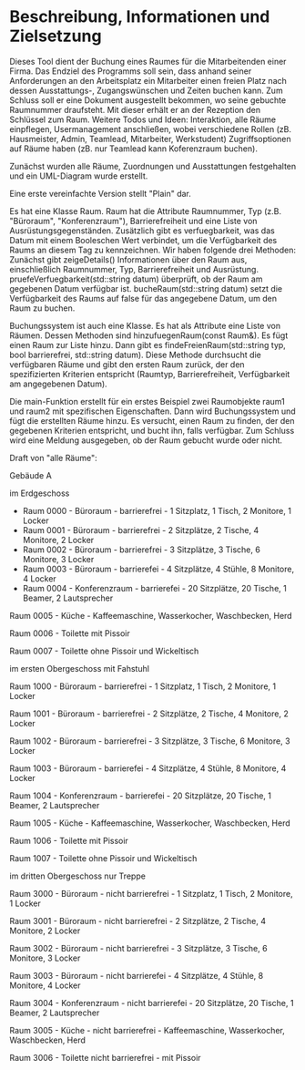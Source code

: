 # Beschreibung, Informationen und Zielsetzung

Dieses Tool dient der Buchung eines Raumes für die Mitarbeitenden einer Firma. 
Das Endziel des Programms soll sein, dass anhand seiner Anforderungen an den Arbeitsplatz ein Mitarbeiter einen freien Platz nach 
dessen Ausstattungs-, Zugangswünschen und Zeiten buchen kann.
Zum Schluss soll er eine Dokument ausgestellt bekommen, wo seine gebuchte Raumnummer draufsteht. Mit dieser erhält er an der Rezeption den Schlüssel zum Raum.
Weitere Todos und Ideen: Interaktion, alle Räume einpflegen,  Usermanagement anschließen, wobei verschiedene Rollen (zB. Hausmeister, Admin, Teamlead, Mitarbeiter, Werkstudent) Zugriffsoptionen auf Räume haben (zB. nur Teamlead kann
Koferenzraum buchen).

Zunächst wurden alle Räume, Zuordnungen und Ausstattungen festgehalten und ein UML-Diagram wurde erstellt.

Eine erste vereinfachte Version stellt "Plain" dar.

Es hat eine Klasse Raum.
Raum hat die Attribute Raumnummer, Typ (z.B. "Büroraum", "Konferenzraum"), Barrierefreiheit und eine Liste von Ausrüstungsgegenständen. Zusätzlich gibt es verfuegbarkeit, was das Datum mit einem Booleschen Wert verbindet, um die Verfügbarkeit des Raums an diesem Tag zu kennzeichnen.
Wir haben folgende drei Methoden:
Zunächst gibt zeigeDetails() Informationen über den Raum aus, einschließlich Raumnummer, Typ, Barrierefreiheit und Ausrüstung.
pruefeVerfuegbarkeit(std::string datum) überprüft, ob der Raum am gegebenen Datum verfügbar ist.
bucheRaum(std::string datum) setzt die Verfügbarkeit des Raums auf false für das angegebene Datum, um den Raum zu buchen.

Buchungssystem ist auch eine Klasse.
Es hat als Attribute eine Liste von Räumen.
Dessen Methoden sind hinzufuegenRaum(const Raum&). Es fügt einen Raum zur Liste hinzu.
Dann gibt es findeFreienRaum(std::string typ, bool barrierefrei, std::string datum). Diese Methode durchsucht die verfügbaren Räume und gibt den ersten Raum zurück, der den spezifizierten Kriterien entspricht (Raumtyp, Barrierefreiheit, Verfügbarkeit am angegebenen Datum).

Die main-Funktion erstellt für ein erstes Beispiel zwei Raumobjekte raum1 und raum2 mit spezifischen Eigenschaften.
Dann wird Buchungssystem und fügt die erstellten Räume hinzu.
Es versucht, einen Raum zu finden, der den gegebenen Kriterien entspricht, und bucht ihn, falls verfügbar. Zum Schluss wird eine Meldung ausgegeben, ob der Raum gebucht wurde oder nicht.


Draft von "alle Räume":

Gebäude A

im Erdgeschoss 

- Raum 0000 - Büroraum - barrierefrei - 1 Sitzplatz, 1 Tisch, 2 Monitore, 1 Locker
- Raum 0001 - Büroraum - barrierefrei - 2 Sitzplätze, 2 Tische, 4 Monitore, 2 Locker
- Raum 0002 - Büroraum - barrierefrei - 3 Sitzplätze, 3 Tische, 6 Monitore, 3 Locker
- Raum 0003 - Büroraum - barrierefei - 4 Sitzplätze, 4 Stühle, 8 Monitore, 4 Locker
- Raum 0004 - Konferenzraum - barrierefei - 20 Sitzplätze, 20 Tische, 1 Beamer, 2 Lautsprecher

Raum 0005 - Küche - Kaffeemaschine, Wasserkocher, Waschbecken, Herd

Raum 0006 - Toilette mit Pissoir

Raum 0007 - Toilette ohne Pissoir und Wickeltisch

im ersten Obergeschoss mit Fahstuhl

Raum 1000 - Büroraum - barrierefrei - 1 Sitzplatz, 1 Tisch, 2 Monitore, 1 Locker

Raum 1001 - Büroraum - barrierefrei - 2 Sitzplätze, 2 Tische, 4 Monitore, 2 Locker

Raum 1002 - Büroraum - barrierefrei - 3 Sitzplätze, 3 Tische, 6 Monitore, 3 Locker

Raum 1003 - Büroraum - barrierefei - 4 Sitzplätze, 4 Stühle, 8 Monitore, 4 Locker

Raum 1004 - Konferenzraum - barrierefei - 20 Sitzplätze, 20 Tische, 1 Beamer, 2 Lautsprecher

Raum 1005 - Küche - Kaffeemaschine, Wasserkocher, Waschbecken, Herd

Raum 1006 - Toilette mit Pissoir

Raum 1007 - Toilette ohne Pissoir und Wickeltisch

im dritten Obergeschoss nur Treppe

Raum 3000 - Büroraum - nicht barrierefrei - 1 Sitzplatz, 1 Tisch, 2 Monitore, 1 Locker

Raum 3001 - Büroraum - nicht barrierefrei - 2 Sitzplätze, 2 Tische, 4 Monitore, 2 Locker

Raum 3002 - Büroraum - nicht barrierefrei - 3 Sitzplätze, 3 Tische, 6 Monitore, 3 Locker

Raum 3003 - Büroraum - nicht barrierefei - 4 Sitzplätze, 4 Stühle, 8 Monitore, 4 Locker

Raum 3004 - Konferenzraum - nicht barrierefei - 20 Sitzplätze, 20 Tische, 1 Beamer, 2 Lautsprecher

Raum 3005 - Küche - nicht barrierefrei - Kaffeemaschine, Wasserkocher, Waschbecken, Herd

Raum 3006 - Toilette nicht barrierefrei - mit Pissoir

